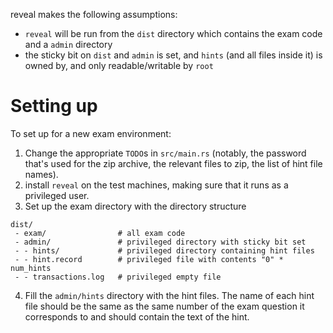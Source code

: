 reveal makes the following assumptions:
 - `reveal` will be run from the `dist` directory which contains the exam code and a `admin` directory
 - the sticky bit on `dist` and `admin` is set, and `hints` (and all files inside it) is owned by, and only readable/writable by `root`
 
# Setting up

To set up for a new exam environment:
 1. Change the appropriate `TODO`s in `src/main.rs` (notably, the password that's used for the zip archive, the relevant files to zip, the list of hint file names).
 2. install `reveal` on the test machines, making sure that it runs as a privileged user.
 3. Set up the exam directory with the directory structure
 ```
 dist/
  - exam/                # all exam code
  - admin/               # privileged directory with sticky bit set
  - - hints/             # privileged directory containing hint files
  - - hint.record        # privileged file with contents "0" * num_hints
  - - transactions.log   # privileged empty file
 ```
 4. Fill the `admin/hints` directory with the hint files. The name of each hint file should be the same as the same number of the exam question it corresponds to and should contain the text of the hint.

